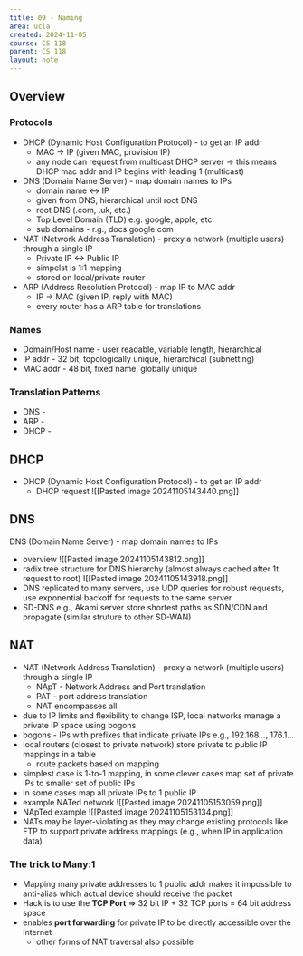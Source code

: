 ```yaml
---
title: 09 - Naming
area: ucla
created: 2024-11-05
course: CS 118
parent: CS 118
layout: note
---
```

## Overview
### Protocols
- DHCP (Dynamic Host Configuration Protocol) - to get an IP addr
	- MAC -> IP (given MAC, provision IP)
	- any node can request from multicast DHCP server -> this means DHCP mac addr and IP begins with leading 1 (multicast)
- DNS (Domain Name Server) - map domain names to IPs
	- domain name <-> IP
	- given from DNS, hierarchical until root DNS
	- root DNS (.com, .uk, etc.)
	- Top Level Domain (TLD) e.g. google, apple, etc.
	- sub domains - r.g., docs.google.com
- NAT (Network Address Translation) - proxy a network (multiple users) through a single IP
	- Private IP <-> Public IP
	- simpelst is 1:1 mapping
	- stored on local/private router
- ARP (Address Resolution Protocol) - map IP to MAC addr
	- IP -> MAC (given IP, reply with MAC)
	- every router has a ARP table for translations
### Names
- Domain/Host name - user readable, variable length, hierarchical
- IP addr - 32 bit, topologically unique, hierarchical (subnetting)
- MAC addr - 48 bit, fixed name, globally unique
### Translation Patterns
- DNS - 
- ARP - 
- DHCP - 
## DHCP
- DHCP (Dynamic Host Configuration Protocol) - to get an IP addr
	- DHCP request ![[Pasted image 20241105143440.png]]
## DNS
DNS (Domain Name Server) - map domain names to IPs
- overview ![[Pasted image 20241105143812.png]]
- radix tree structure for DNS hierarchy (almost always cached after 1t request to root) ![[Pasted image 20241105143918.png]]
- DNS replicated to many servers, use UDP queries for robust requests, use exponential backoff for requests to the same server
- SD-DNS e.g., Akami server store shortest paths as SDN/CDN and propagate (similar struture to other SD-WAN)

## NAT
- NAT (Network Address Translation) - proxy a network (multiple users) through a single IP
	- NApT - Network Address and Port translation
	- PAT - port address translation
	- NAT encompasses all
- due to IP limits and flexibility to change ISP, local networks manage a private IP space using bogons
- bogons - IPs with prefixes that indicate private IPs e.g., 192.168..., 176.1...
- local routers (closest to private network) store private to public IP mappings in a table
	- route packets based on mapping
- simplest case is 1-to-1 mapping, in some clever cases map set of private IPs to smaller set of public IPs
- in some cases map all private IPs to 1 public IP
- example NATed network ![[Pasted image 20241105153059.png]]
- NApTed example ![[Pasted image 20241105153134.png]]
- NATs may be layer-violating as they may change existing protocols like FTP to support private address mappings (e.g., when IP in application data)
### The trick to Many:1
- Mapping many private addresses to 1 public addr makes it impossible to anti-alias which actual device should receive the packet
- Hack is to use the **TCP Port** => 32 bit IP + 32 TCP ports = 64 bit address space
- enables **port forwarding** for private IP to be directly accessible over the internet
	- other forms of NAT traversal also possible
